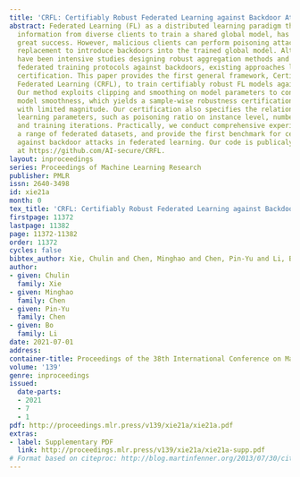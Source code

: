 ```yaml
---
title: 'CRFL: Certifiably Robust Federated Learning against Backdoor Attacks'
abstract: Federated Learning (FL) as a distributed learning paradigm that aggregates
  information from diverse clients to train a shared global model, has demonstrated
  great success. However, malicious clients can perform poisoning attacks and model
  replacement to introduce backdoors into the trained global model. Although there
  have been intensive studies designing robust aggregation methods and empirical robust
  federated training protocols against backdoors, existing approaches lack robustness
  certification. This paper provides the first general framework, Certifiably Robust
  Federated Learning (CRFL), to train certifiably robust FL models against backdoors.
  Our method exploits clipping and smoothing on model parameters to control the global
  model smoothness, which yields a sample-wise robustness certification on backdoors
  with limited magnitude. Our certification also specifies the relation to federated
  learning parameters, such as poisoning ratio on instance level, number of attackers,
  and training iterations. Practically, we conduct comprehensive experiments across
  a range of federated datasets, and provide the first benchmark for certified robustness
  against backdoor attacks in federated learning. Our code is publicaly available
  at https://github.com/AI-secure/CRFL.
layout: inproceedings
series: Proceedings of Machine Learning Research
publisher: PMLR
issn: 2640-3498
id: xie21a
month: 0
tex_title: 'CRFL: Certifiably Robust Federated Learning against Backdoor Attacks'
firstpage: 11372
lastpage: 11382
page: 11372-11382
order: 11372
cycles: false
bibtex_author: Xie, Chulin and Chen, Minghao and Chen, Pin-Yu and Li, Bo
author:
- given: Chulin
  family: Xie
- given: Minghao
  family: Chen
- given: Pin-Yu
  family: Chen
- given: Bo
  family: Li
date: 2021-07-01
address:
container-title: Proceedings of the 38th International Conference on Machine Learning
volume: '139'
genre: inproceedings
issued:
  date-parts:
  - 2021
  - 7
  - 1
pdf: http://proceedings.mlr.press/v139/xie21a/xie21a.pdf
extras:
- label: Supplementary PDF
  link: http://proceedings.mlr.press/v139/xie21a/xie21a-supp.pdf
# Format based on citeproc: http://blog.martinfenner.org/2013/07/30/citeproc-yaml-for-bibliographies/
---
```

